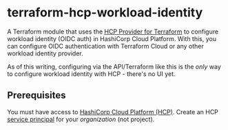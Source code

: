 # terraform-hcp-workload-identity

A Terraform module that uses the [HCP Provider for Terraform](https://registry.terraform.io/providers/hashicorp/hcp/latest/docs) to configure workload identity (OIDC auth) in HashiCorp Cloud Platform. With
this, you can configure OIDC authentication with Terraform Cloud or any other workload identity
provider.

As of this writing, configuring via the API/Terraform like this is the _only_ way to configure
workload identity with HCP - there's no UI yet.

## Prerequisites

You must have access to [HashiCorp Cloud Platform (HCP)](https://www.hashicorp.com/cloud-platform/).
Create an HCP [service principal](https://registry.terraform.io/providers/hashicorp/hcp/latest/docs/guides/auth) for your _organization_ (not project).
